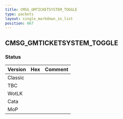 ```yaml
---
title: CMSG_GMTICKETSYSTEM_TOGGLE
type: packets
layout: single_markdown_in_list
position: 667
---
```


## CMSG_GMTICKETSYSTEM_TOGGLE

### Status

Version    | Hex        | Comment
---------- | ---------- | ---------- 
Classic    |            |
TBC        |            |
WotLK      |            |
Cata       |            |
MoP        |            |